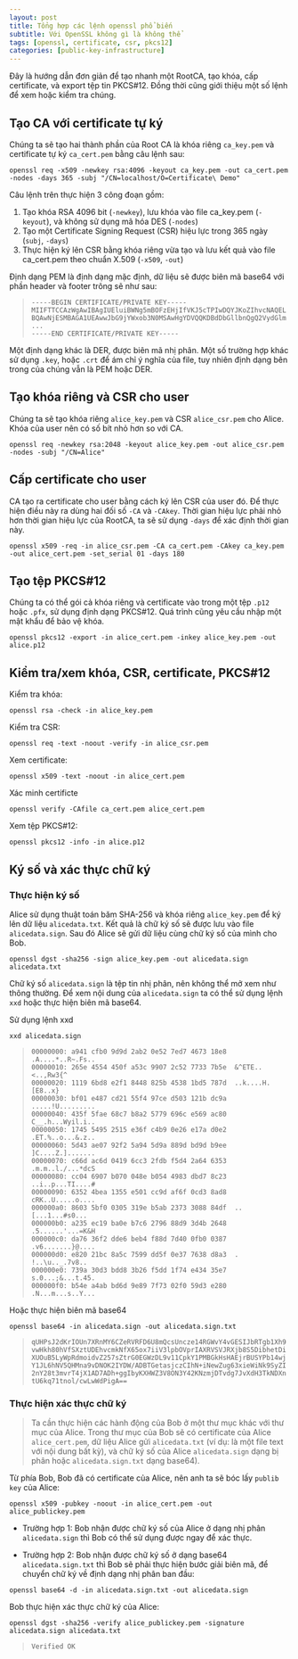 ```yaml
---
layout: post
title: Tổng hợp các lệnh openssl phổ biến
subtitle: Với OpenSSL không gì là không thể
tags: [openssl, certificate, csr, pkcs12]
categories: [public-key-infrastructure]
---
```



Đây là hướng dẫn đơn giản để tạo nhanh một RootCA, tạo khóa, cấp certificate, và export tệp tin PKCS#12. Đồng thời cũng giới thiệu một số lệnh để xem hoặc kiểm tra chúng. 

## Tạo CA với certificate tự ký

Chúng ta sẽ tạo hai thành phần của Root CA là khóa riêng `ca_key.pem` và certificate tự ký `ca_cert.pem` bằng câu lệnh sau:

```
openssl req -x509 -newkey rsa:4096 -keyout ca_key.pem -out ca_cert.pem -nodes -days 365 -subj "/CN=localhost/O=Certificate\ Demo"
```

Câu lệnh trên thực hiện 3 công đoạn gồm:

1. Tạo khóa RSA 4096 bit (`-newkey`), lưu khóa vào file ca_key.pem (`-keyout`), và không sử dụng mã hóa DES (`-nodes`)
2. Tạo một Certificate Signing Request (CSR) hiệu lực trong 365 ngày (`subj`, `-days`)
3. Thực hiện ký lên CSR bằng khóa riêng vừa tạo và lưu kết quả vào file ca_cert.pem theo chuẩn X.509 (`-x509`, `-out`)

Định dạng PEM là định dạng mặc định, dữ liệu sẽ được biên mã base64 với phần header và footer trông sẽ như sau: 

>```
>-----BEGIN CERTIFICATE/PRIVATE KEY-----
>MIIFTTCCAzWgAwIBAgIUEluiBWNg5mBOFzEHjIfVKJ5cTPIwDQYJKoZIhvcNAQEL
>BQAwNjESMBAGA1UEAwwJbG9jYWxob3N0MSAwHgYDVQQKDBdDbGllbnQgQ2VydGlm
>...
>-----END CERTIFICATE/PRIVATE KEY-----
>```

Một định dạng khác là DER, được biên mã nhị phân. Một số trường hợp khác sử dụng `.key`, hoặc `.crt` để ám chỉ ý nghĩa của file, tuy nhiên định dạng bên trong của chúng vẫn là PEM hoặc DER.

## Tạo khóa riêng và CSR cho user

Chúng ta sẽ tạo khóa riêng `alice_key.pem` và CSR `alice_csr.pem` cho Alice. Khóa của user nên có số bít nhỏ hơn so với CA.

```
openssl req -newkey rsa:2048 -keyout alice_key.pem -out alice_csr.pem -nodes -subj "/CN=Alice"
```

## Cấp certificate cho user

CA tạo ra certificate cho user bằng cách ký lên CSR của user đó. Để  thực hiện điều này ra dùng hai đối số `-CA` và `-CAkey`. Thời gian hiệu lực phải nhỏ hơn thời gian hiệu lực của RootCA, ta sẽ sử dụng `-days` để xác định thời gian này.

```
openssl x509 -req -in alice_csr.pem -CA ca_cert.pem -CAkey ca_key.pem -out alice_cert.pem -set_serial 01 -days 180
```

## Tạo tệp PKCS#12

Chúng ta có thể gói cả khóa riêng và certificate vào trong một tệp `.p12` hoặc `.pfx`, sử dụng định dạng PKCS#12. Quá trình cũng yêu cầu nhập một mật khẩu để bảo vệ khóa.

```
openssl pkcs12 -export -in alice_cert.pem -inkey alice_key.pem -out alice.p12
```

## Kiểm tra/xem khóa, CSR, certificate, PKCS#12

Kiểm tra khóa:

```
openssl rsa -check -in alice_key.pem
```

Kiểm tra CSR:

```
openssl req -text -noout -verify -in alice_csr.pem
```

Xem certificate:

```
openssl x509 -text -noout -in alice_cert.pem
```

Xác minh certificte

```
openssl verify -CAfile ca_cert.pem alice_cert.pem
```

Xem tệp PKCS#12:

```
openssl pkcs12 -info -in alice.p12
```

## Ký số và xác thực chữ ký

### Thực hiện ký số

Alice sử dụng thuật toán băm SHA-256 và khóa riêng `alice_key.pem` để ký lên dữ liệu `alicedata.txt`. Kết quả là chữ ký số sẽ được lưu vào file `alicedata.sign`. Sau đó Alice sẽ gửi dữ liệu cùng chữ ký số của mình cho Bob.

```
openssl dgst -sha256 -sign alice_key.pem -out alicedata.sign alicedata.txt
```

Chữ ký số `alicedata.sign` là tệp tin nhị phân, nên không thể mở xem như thông thường. Để xem nội dung của `alicedata.sign` ta có thể sử dụng lệnh `xxd` hoặc thực hiện biên mã base64.

Sử dụng lệnh xxd

```
xxd alicedata.sign
```

>```
>00000000: a941 cfb0 9d9d 2ab2 0e52 7ed7 4673 18e8  .A....*..R~.Fs..
>00000010: 265e 4554 450f a53c 9907 2c52 7733 7b5e  &^ETE..<..,Rw3{^
>00000020: 1119 6bd8 e2f1 8448 825b 4538 1bd5 787d  ..k....H.[E8..x}
>00000030: bf01 e487 cd21 55f4 97ce d503 121b dc9a  .....!U.........
>00000040: 435f 5fae 68c7 b8a2 5779 696c e569 ac80  C__.h...Wyil.i..
>00000050: 1745 5495 2515 e36f c4b9 0e26 e17a d0e2  .ET.%..o...&.z..
>00000060: 5d43 ae07 92f2 5a94 5d9a 889d bd9d b9ee  ]C....Z.].......
>00000070: c66d ac6d 0419 6cc3 2fdb f5d4 2a64 6353  .m.m..l./...*dcS
>00000080: cc04 6907 b070 048e b054 4983 dbd7 8c23  ..i..p...TI....#
>00000090: 6352 4bea 1355 e501 cc9d af6f 0cd3 8ad8  cRK..U.....o....
>000000a0: 8603 5bf0 0305 319e b5ab 2373 3088 84df  ..[...1...#s0...
>000000b0: a235 ec19 ba0e b7c6 2796 88d9 3d4b 2648  .5......'...=K&H
>000000c0: da76 36f2 dde6 beb4 f88d 7d40 0fb0 0387  .v6.......}@....
>000000d0: e820 21bc 8a5c 7599 dd5f 0e37 7638 d8a3  . !..\u.._.7v8..
>000000e0: 739a 30d3 bdd8 3b26 f5dd 1f74 e434 35e7  s.0...;&...t.45.
>000000f0: b54e a4ab bd6d 9e89 7f73 02f0 59d3 e280  .N...m...s..Y...
>```

Hoặc thực hiện biên mã base64

```
openssl base64 -in alicedata.sign -out alicedata.sign.txt
```

>```
>qUHPsJ2dKrIOUn7XRnMY6CZeRVRFD6U8mQcsUncze14RGWvY4vGESIJbRTgb1Xh9
>vwHkh80hVfSXztUDEhvcmkNfX65ox7iiV3lpbOVprIAXRVSVJRXjb8S5DibhetDi
>XUOuB5LyWpRdmoidvZ257sZtrG0EGWzDL9v11CpkY1PMBGkHsHAEjrBUSYPb14wj
>Y1JL6hNV5QHMna9vDNOK2IYDW/ADBTGetasjczCIhN+iNewZug63xieWiNk9SyZI
>2nY28t3mvrT4jX1AD7ADh+ggIbyKXHWZ3V8ON3Y42KNzmjDTvdg7JvXdH3TkNDXn
>tU6kq71tnol/cwLwWdPigA==
>```

### Thực hiện xác thực chữ ký

> Ta cần thực hiện các hành động của Bob ở một thư mục khác với thư mục của Alice. Trong thư mục của Bob sẽ có certificate của Alice `alice_cert.pem`, dữ liệu Alice gửi `alicedata.txt` (ví dụ: là một file text với nội dung bất kỳ), và chữ ký số của Alice `alicedata.sign` dạng bị phân hoặc `alicedata.sign.txt` dạng base64). 

Từ phía Bob, Bob đã có certificate của Alice, nên anh ta sẽ bóc lấy `publib key` của Alice:

```
openssl x509 -pubkey -noout -in alice_cert.pem -out alice_publickey.pem
```

* Trường hợp 1: Bob nhận được chữ ký số của Alice ở dạng nhị phân `alicedata.sign` thì Bob có thể sử dụng được ngay để xác thực.

* Trường hợp 2: Bob nhận được chữ ký số ở dạng base64 `alicedata.sign.txt` thì Bob sẽ phải thực hiện bước giải biên mã, để chuyển chữ ký về định dạng nhị phân ban đầu:

```
openssl base64 -d -in alicedata.sign.txt -out alicedata.sign
```

Bob thực hiện xác thực chữ ký của Alice:

```
openssl dgst -sha256 -verify alice_publickey.pem -signature alicedata.sign alicedata.txt
```

>```
>Verified OK
>```
